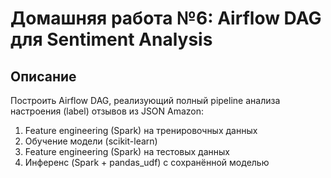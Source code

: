 # Домашняя работа №6: Airflow DAG для Sentiment Analysis


## Описание
Построить Airflow DAG, реализующий полный pipeline анализа настроения (label) отзывов из JSON Amazon:
1. Feature engineering (Spark) на тренировочных данных  
2. Обучение модели (scikit-learn)  
3. Feature engineering (Spark) на тестовых данных  
4. Инференс (Spark + pandas_udf) с сохранённой моделью


